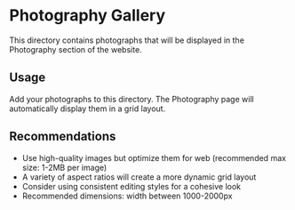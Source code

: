 # Photography Gallery

This directory contains photographs that will be displayed in the Photography section of the website.

## Usage

Add your photographs to this directory. The Photography page will automatically display them in a grid layout.

## Recommendations

- Use high-quality images but optimize them for web (recommended max size: 1-2MB per image)
- A variety of aspect ratios will create a more dynamic grid layout
- Consider using consistent editing styles for a cohesive look
- Recommended dimensions: width between 1000-2000px
